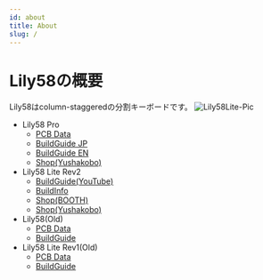 ```yaml
---
id: about
title: About
slug: /
---
```


# Lily58の概要
Lily58はcolumn-staggeredの分割キーボードです。
![Lily58Lite-Pic](https://user-images.githubusercontent.com/6285554/84393842-13960900-ac37-11ea-811e-65db2948ca73.jpg)

- Lily58 Pro
    - [PCB Data](https://github.com/kata0510/Lily58/tree/master/Pro/PCB)
    - [BuildGuide JP](Lily58_Pro_BG.md)
    - [BuildGuide EN](https://github.com/kata0510/Lily58/blob/master/Pro/Doc/buildguide_en.md)
    - [Shop(Yushakobo)](https://yushakobo.jp/shop/lily58-pro/)
- Lily58 Lite Rev2
    - [BuildGuide(YouTube)](https://www.youtube.com/watch?v=t6HLQvqlsVM)
    - [BuildInfo](Lily58_Lite_Rev2_help.md)
    - [Shop(BOOTH)](https://booth.pm/ja/items/1963895)
    - [Shop(Yushakobo)](https://booth.pm/ja/items/1963895)
- Lily58(Old)
    - [PCB Data](https://github.com/kata0510/Lily58/blob/master/pcb)
    - [BuildGuide](Lily58_BG.md)
- Lily58 Lite Rev1(Old)
    - [PCB Data](https://github.com/kata0510/Lily58/tree/master/pcb)
    - [BuildGuide](Lily58_Lite_BG.md)